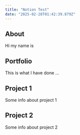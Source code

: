 ```yaml
---
title: "Notion Test"
date: "2025-02-28T01:42:39.879Z"
---
```



## About

Hi my name is


## Portfolio

This is what I have done …


## Project 1

Some info about project 1


## Project 2

Some info about project 2


